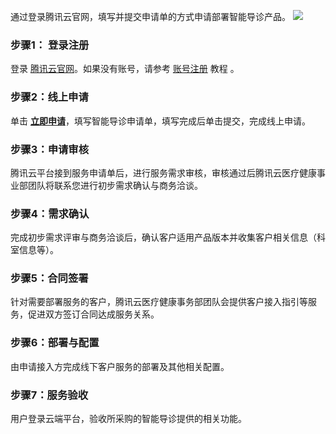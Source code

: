 通过登录腾讯云官网，填写并提交申请单的方式申请部署智能导诊产品。
 ![](https://main.qcloudimg.com/raw/b7629aefa245ff717f571e94fa8c1837.png)
 
### 步骤1： 登录注册
登录 [腾讯云官网](https://cloud.tencent.com/login)。如果没有账号，请参考 [账号注册](https://cloud.tencent.com/document/product/378/17985) 教程 。

### 步骤2：线上申请
单击 **[立即申请](https://cloud.tencent.com/apply/p/cjjobm6vaen)**，填写智能导诊申请单，填写完成后单击提交，完成线上申请。

### 步骤3：申请审核
腾讯云平台接到服务申请单后，进行服务需求审核，审核通过后腾讯云医疗健康事业部团队将联系您进行初步需求确认与商务洽谈。

### 步骤4：需求确认
完成初步需求评审与商务洽谈后，确认客户适用产品版本并收集客户相关信息（科室信息等）。

### 步骤5：合同签署
针对需要部署服务的客户，腾讯云医疗健康事务部团队会提供客户接入指引等服务，促进双方签订合同达成服务关系。

### 步骤6：部署与配置
由申请接入方完成线下客户服务的部署及其他相关配置。

### 步骤7：服务验收
用户登录云端平台，验收所采购的智能导诊提供的相关功能。


